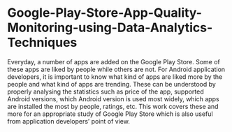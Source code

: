 # Google-Play-Store-App-Quality-Monitoring-using-Data-Analytics-Techniques
Everyday, a number of apps are added on the Google Play Store. Some of these apps are liked by people while others are not. For Android application developers, it is important to know what kind of apps are liked more by the people and what kind of apps are trending. These can be understood by properly analysing the statistics such as price of the app, supported Android versions, which Android version is used most widely, which apps are installed the most by people, ratings, etc. This work covers these and more for an appropriate study of Google Play Store which is also useful from application developers’ point of view.
